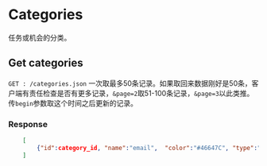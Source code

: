 # Categories
任务或机会的分类。

## Get categories
`GET : /categories.json` 一次取最多50条记录。如果取回来数据刚好是50条，客户端有责任检查是否有更多记录，`&page=2`取51-100条记录，`&page=3`以此类推。  
传`begin`参数取这个时间之后更新的记录。

### Response

```json
	[
		{"id":category_id, "name":"email",  "color":"#46647C", "type":"TaskCategory/ChanceCategory"}
	]
```
